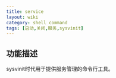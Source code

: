 ```yaml
---
title: service
layout: wiki
category: shell command
tags: [启动,关闭,服务,sysvinit]
---
```


## 功能描述

sysvinit时代用于提供服务管理的命令行工具。



